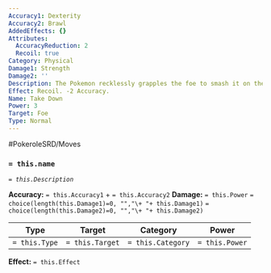 ```yaml
---
Accuracy1: Dexterity
Accuracy2: Brawl
AddedEffects: {}
Attributes:
  AccuracyReduction: 2
  Recoil: true
Category: Physical
Damage1: Strength
Damage2: ''
Description: The Pokemon recklessly grapples the foe to smash it on the ground.
Effect: Recoil. -2 Accuracy.
Name: Take Down
Power: 3
Target: Foe
Type: Normal
---
```


#PokeroleSRD/Moves

### `= this.name`
*`= this.Description`*

**Accuracy:** `= this.Accuracy1` + `= this.Accuracy2`
**Damage:** `= this.Power` `= choice(length(this.Damage1)=0, "","\+ "+ this.Damage1)` `= choice(length(this.Damage2)=0, "","\+ "+ this.Damage2)`

| Type          | Target          | Category          | Power          |
| ------------- | --------------- | ----------------  | -------------- |
| `= this.Type` | `= this.Target` | `= this.Category` | `= this.Power` | 

**Effect:** `= this.Effect`